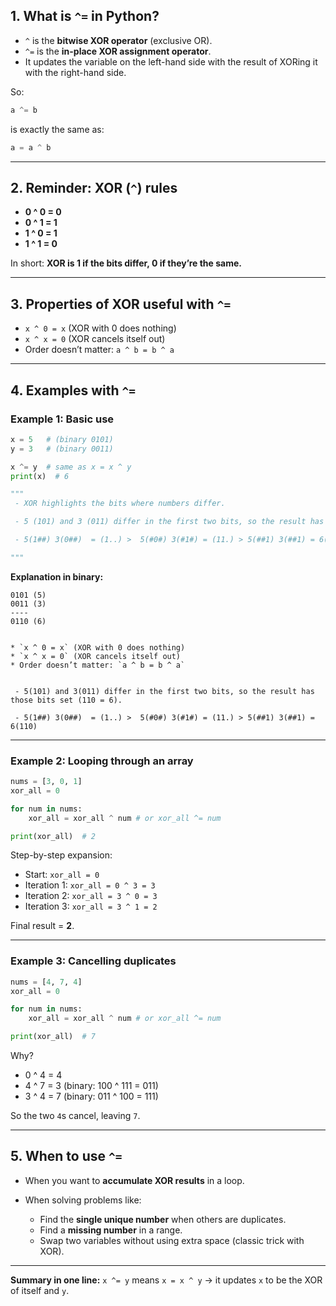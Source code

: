 
## 1. What is `^=` in Python?

* `^` is the **bitwise XOR operator** (exclusive OR).
* `^=` is the **in-place XOR assignment operator**.
* It updates the variable on the left-hand side with the result of XORing it with the right-hand side.

So:

```python
a ^= b
```

is exactly the same as:

```python
a = a ^ b
```

---

## 2. Reminder: XOR (`^`) rules

* **0 ^ 0 = 0**
* **0 ^ 1 = 1**
* **1 ^ 0 = 1**
* **1 ^ 1 = 0**

In short: **XOR is 1 if the bits differ, 0 if they’re the same.**

---

## 3. Properties of XOR useful with `^=`

* `x ^ 0 = x` (XOR with 0 does nothing)
* `x ^ x = 0` (XOR cancels itself out)
* Order doesn’t matter: `a ^ b = b ^ a`

---

## 4. Examples with `^=`

### Example 1: Basic use

```python
x = 5   # (binary 0101)
y = 3   # (binary 0011)

x ^= y  # same as x = x ^ y
print(x)  # 6

"""
 - XOR highlights the bits where numbers differ.

 - 5 (101) and 3 (011) differ in the first two bits, so the result has those bits set (110 = 6).

 - 5(1##) 3(0##)  = (1..) >  5(#0#) 3(#1#) = (11.) > 5(##1) 3(##1) = 6(110)

"""

```

**Explanation in binary:**

```
0101 (5)
0011 (3)
----
0110 (6)


* `x ^ 0 = x` (XOR with 0 does nothing)
* `x ^ x = 0` (XOR cancels itself out)
* Order doesn’t matter: `a ^ b = b ^ a`


 - 5(101) and 3(011) differ in the first two bits, so the result has those bits set (110 = 6).

 - 5(1##) 3(0##)  = (1..) >  5(#0#) 3(#1#) = (11.) > 5(##1) 3(##1) = 6(110)

```

---

### Example 2: Looping through an array

```python
nums = [3, 0, 1]
xor_all = 0

for num in nums:
    xor_all = xor_all ^ num # or xor_all ^= num

print(xor_all)  # 2
```

Step-by-step expansion:

* Start: `xor_all = 0`
* Iteration 1: `xor_all = 0 ^ 3 = 3`
* Iteration 2: `xor_all = 3 ^ 0 = 3`
* Iteration 3: `xor_all = 3 ^ 1 = 2`

Final result = **2**.

---

### Example 3: Cancelling duplicates

```python
nums = [4, 7, 4]
xor_all = 0

for num in nums:
    xor_all = xor_all ^ num # or xor_all ^= num

print(xor_all)  # 7
```

Why?

* 0 ^ 4 = 4
* 4 ^ 7 = 3 (binary: 100 ^ 111 = 011)
* 3 ^ 4 = 7 (binary: 011 ^ 100 = 111)

So the two `4`s cancel, leaving `7`.

---

## 5. When to use `^=`

* When you want to **accumulate XOR results** in a loop.
* When solving problems like:

  * Find the **single unique number** when others are duplicates.
  * Find a **missing number** in a range.
  * Swap two variables without using extra space (classic trick with XOR).

---

 **Summary in one line:**
`x ^= y` means `x = x ^ y` → it updates `x` to be the XOR of itself and `y`.

